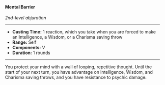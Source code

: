#### Mental Barrier
*2nd-level abjuration*
___
- **Casting Time:** 1 reaction, which you take when you are forced to make an Intelligence, a Wisdom, or a Charisma saving throw
- **Range:** Self
- **Components:** V
- **Duration:** 1 rounds
___
You protect your mind with a wall of looping, repetitive thought. Until the start of your next turn, you have advantage on Intelligence, Wisdom, and Charisma saving throws, and you have resistance to psychic damage.